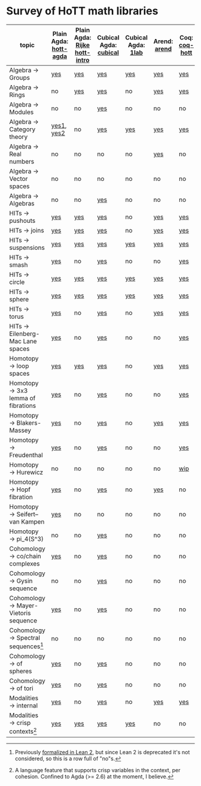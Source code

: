 # Survey of HoTT math libraries

| topic                                  | Plain Agda: [hott-agda](https://github.com/HoTT/HoTT-Agda)                                                                                                                    | Plain Agda: [Rijke hott-intro](https://github.com/HoTT-Intro/Agda)                    | Cubical Agda: [cubical](https://github.com/agda/cubical)                                                       | Cubical Agda: [1lab](https://1lab.dev)                                                   | Arend: [arend](https://arend-lang.github.io/documentation/)                                                            | Coq: [coq-hott](https://hott.github.io/HoTT/timing-html/toc.html)                    | Coq: [unimath](https://github.com/UniMath/UniMath)                                                      |
|----------------------------------------|-------------------------------------------------------------------------------------------------------------------------------------------------------------------|---------------------------------------------------------------------------|--------------------------------------------------------------------------------------------------|----------------------------------------------------------------------------|-----------------------------------------------------------------------------------------------------------------|---------------------------------------------------------------------------------|----------------------------------------------------------------------------------------------------|
| Algebra → Groups                       | [yes](https://github.com/HoTT/HoTT-Agda/tree/master/core/lib/groups)                                                                                                | [yes](https://github.com/HoTT-Intro/Agda/blob/master/book/19-groups.agda)   | [yes](https://github.com/agda/cubical/tree/master/Cubical/Algebra/Group)                           | [yes](https://1lab.dev/Algebra.Group.html)                                   | [yes](https://github.com/JetBrains/arend-lib/tree/master/src/Algebra/Group)                                       | [yes](https://hott.github.io/HoTT/timing-html/HoTT.Algebra.Groups.Group.html)     | [yes](https://github.com/UniMath/UniMath/blob/master/UniMath/Algebra/Groups.v)                       |
| Algebra → Rings                        | no                                                                                                                                                                 | [yes](https://github.com/HoTT-Intro/Agda/blob/master/algebra/rings.agda)    | [yes](https://github.com/agda/cubical/tree/master/Cubical/Algebra/Ring)                            | no                                                                          | [yes](https://github.com/JetBrains/arend-lib/tree/master/src/Algebra/Ring)                                        | [yes](https://hott.github.io/HoTT/timing-html/HoTT.Algebra.Rings.html)            | [yes](https://github.com/UniMath/UniMath/blob/master/UniMath/Algebra/RigsAndRings.v)                 |
| Algebra → Modules                      | no                                                                                                                                                                 | no                                                                         | [yes](https://github.com/agda/cubical/tree/master/Cubical/Algebra/Module)                          | no                                                                          | no                                                                                                               | no                                                                               | [yes](https://github.com/UniMath/UniMath/blob/master/UniMath/Algebra/Modules.v)                      |
| Algebra → Category theory              | [yes1](https://github.com/HoTT/HoTT-Agda/blob/master/theorems/stash/Category.agda), [yes2](https://github.com/HoTT/HoTT-Agda/tree/master/core/lib/two-semi-categories) | no                                                                         | [yes](https://github.com/agda/cubical/tree/master/Cubical/Categories)                              | [yes](https://1lab.dev/Cat.Base.html)                                                                          | [yes](https://github.com/JetBrains/arend-lib/tree/master/src/Category)                                            | [yes](https://hott.github.io/HoTT/timing-html/HoTT.Categories.html)               | [yes](https://github.com/UniMath/UniMath/blob/master/UniMath/CategoryTheory/README.md)               |
| Algebra → Real numbers                 | no                                                                                                                                                                 | no                                                                         | no                                                                                                | no                                                                          | [yes](https://github.com/JetBrains/arend-lib/blob/master/src/Topology/Real.ard)                                   | no                                                                               | [yes](https://github.com/UniMath/UniMath/blob/master/UniMath/RealNumbers/README.md)                  |
| Algebra → Vector spaces                | no                                                                                                                                                                 | no                                                                         | no                                                                                                | no                                                                          | no                                                                                                               | no                                                                               | no                                                                                                  |
| Algebra → Algebras                     | no                                                                                                                                                                 | no                                                                         | [yes](https://github.com/agda/cubical/tree/master/Cubical/Algebra/Algebra)                         | no                                                                          | no                                                                                                               | no                                                                               | [yes](https://github.com/UniMath/UniMath/blob/master/UniMath/Algebra/Universal/Algebras.v)           |
| HITs → pushouts                        | [yes](https://github.com/HoTT/HoTT-Agda/blob/master/core/lib/types/Pushout.agda)                                                                                    | [yes](https://github.com/HoTT-Intro/Agda/blob/master/book/24-pushouts.agda) | [yes](https://github.com/agda/cubical/tree/master/Cubical/HITs/Pushout)                            | no                                                                          | [yes](https://github.com/JetBrains/arend-lib/blob/master/src/Homotopy/Pushout.ard)                                | [yes](https://hott.github.io/HoTT/timing-html/HoTT.Colimits.Colimit_Pushout.html) | [yes](https://github.com/UniMath/UniMath/blob/master/UniMath/CategoryTheory/limits/pushouts.v)       |
| HITs → joins                           | [yes](https://github.com/HoTT/HoTT-Agda/blob/master/core/lib/types/Join.agda)                                                                                       | [yes](https://github.com/HoTT-Intro/Agda/blob/master/book/24-pushouts.agda) | [yes](https://github.com/agda/cubical/tree/master/Cubical/HITs/Join)                               | no                                                                          | [yes](https://github.com/JetBrains/arend-lib/blob/master/src/Homotopy/Join.ard)                                   | [yes](https://hott.github.io/HoTT/timing-html/HoTT.Homotopy.Join.html)            | no                                                                                                  |
| HITs → suspensions                     | [yes](https://github.com/HoTT/HoTT-Agda/blob/master/core/lib/types/Suspension.agda)                                                                                 | [yes](https://github.com/HoTT-Intro/Agda/blob/master/book/24-pushouts.agda) | [yes](https://github.com/agda/cubical/tree/master/Cubical/HITs/Susp)                               | [yes](https://1lab.dev/1Lab.HIT.Suspension.html)                             | [yes](https://github.com/JetBrains/arend-lib/blob/master/src/Homotopy/Suspension.ard)                             | [yes](https://hott.github.io/HoTT/timing-html/HoTT.Homotopy.Suspension.html)      | no                                                                                                  |
| HITs → smash                           | [yes](https://github.com/HoTT/HoTT-Agda/blob/master/core/lib/types/Smash.agda)                                                                                      | no                                                                         | [yes](https://github.com/agda/cubical/tree/master/Cubical/HITs/SmashProduct)                       | no                                                                          | no                                                                                                               | [yes](https://hott.github.io/HoTT/timing-html/HoTT.Homotopy.Smash.html)           | no                                                                                                  |
| HITs → circle                          | [yes](https://github.com/HoTT/HoTT-Agda/blob/master/core/lib/types/Circle.agda)                                                                                     | [yes](https://github.com/HoTT-Intro/Agda/blob/master/book/21-circle.agda)   | [yes](https://github.com/agda/cubical/tree/master/Cubical/HITs/S1)                                 | [yes](https://1lab.dev/1Lab.HIT.S1.html)                                     | [yes](https://github.com/JetBrains/arend-lib/blob/master/src/Homotopy/Sphere/Circle.ard)                          | [yes](https://hott.github.io/HoTT/timing-html/HoTT.Spaces.Circle.html)            | [yes](https://github.com/UniMath/UniMath/blob/master/UniMath/SyntheticHomotopyTheory/Circle.v)       |
| HITs → sphere                          | [yes](https://github.com/HoTT/HoTT-Agda/blob/master/core/lib/types/Suspension/Iterated.agda#L143)                                                                   | [yes](https://github.com/HoTT-Intro/Agda/blob/master/book/24-pushouts.agda) | [yes](https://github.com/agda/cubical/tree/master/Cubical/HITs/Sn)                                 | [yes](https://1lab.dev/1Lab.HIT.Sphere.html)                                 | [yes](https://github.com/JetBrains/arend-lib/blob/master/src/Homotopy/Suspension.ard)                             | [yes](https://hott.github.io/HoTT/timing-html/HoTT.Spaces.Spheres.html)           | no                                                                                                  |
| HITs → torus                           | [yes](https://github.com/HoTT/HoTT-Agda/blob/master/core/lib/types/Torus.agda)                                                                                      | no                                                                         | [yes](https://github.com/agda/cubical/tree/master/Cubical/HITs/Torus)                              | no                                                                          | [yes](https://github.com/JetBrains/arend-lib/blob/master/src/Homotopy/Torus.ard)                                  | [yes](https://hott.github.io/HoTT/timing-html/HoTT.Spaces.Torus.Torus.html)       | no                                                                                                  |
| HITs → Eilenberg-Mac Lane spaces       | [yes](https://github.com/HoTT/HoTT-Agda/blob/master/core/lib/types/EilenbergMacLane1/)                                                                              | no                                                                         | [yes](https://github.com/agda/cubical/tree/master/Cubical/HITs/EilenbergMacLane1)                  | no                                                                          | no                                                                                                               | [yes](https://hott.github.io/HoTT/timing-html/HoTT.Homotopy.EMSpace.html)                                                                               | no                                                                                                  |
| Homotopy → loop spaces                 | [yes](https://github.com/HoTT/HoTT-Agda/blob/master/core/lib/types/LoopSpace.agda)                                                                                  | [yes](https://github.com/HoTT-Intro/Agda/blob/master/book/24-pushouts.agda) | [yes](https://github.com/agda/cubical/blob/master/Cubical/Homotopy/Loopspace.agda)                 | no                                                                          | [yes](https://github.com/JetBrains/arend-lib/blob/master/src/Homotopy/Loop.ard)                                   | [yes](https://hott.github.io/HoTT/timing-html/HoTT.Pointed.Loops.html)            | no                                                                                                  |
| Homotopy → 3x3 lemma of fibrations     | [yes](https://github.com/HoTT/HoTT-Agda/tree/master/theorems/homotopy/3x3)                                                                                          | no                                                                         | [yes](https://github.com/agda/cubical/blob/master/Cubical/HITs/Pushout/Properties.agda#L359)       | no                                                                          | no                                                                                                               | [yes](https://hott.github.io/HoTT/timing-html/HoTT.HFiber.html#lab851)            | no                                                                                                  |
| Homotopy → Blakers-Massey              | [yes](https://github.com/HoTT/HoTT-Agda/tree/master/theorems/homotopy/blakersmassey)                                                                                | no                                                                         | [yes](https://github.com/agda/cubical/blob/master/Cubical/Homotopy/BlakersMassey.agda)             | no                                                                          | [yes](https://github.com/JetBrains/arend-lib/blob/master/src/Homotopy/Localization/BlakersMassey.ard)             | [yes](https://hott.github.io/HoTT/timing-html/HoTT.Homotopy.BlakersMassey.html)   | no                                                                                                  |
| Homotopy → Freudenthal                 | [yes](https://github.com/HoTT/HoTT-Agda/blob/master/theorems/homotopy/Freudenthal.agda)                                                                             | no                                                                         | [yes](https://github.com/agda/cubical/blob/master/Cubical/Homotopy/Freudenthal.agda)               | no                                                                          | no                                                                                                               | [yes](https://hott.github.io/HoTT/timing-html/HoTT.Homotopy.Freudenthal.html)     | no                                                                                                  |
| Homotopy → Hurewicz                    | no                                                                                                                                                                 | no                                                                         | no                                                                                                | no | no                                                                                                               | [wip](https://github.com/jdchristensen/HoTT/blob/Hurewicz/theories/HoTT.v)                                                                               | no                                                                                                  |
| Homotopy → Hopf fibration              | [yes](https://github.com/HoTT/HoTT-Agda/blob/master/theorems/homotopy/Hopf.agda)                                                                                    | no                                                                         | [yes](https://github.com/agda/cubical/blob/master/Cubical/Homotopy/Hopf.agda)                      | no                                                                          | [yes](https://github.com/JetBrains/arend-lib/blob/1bc477f4a948e3c63db911b5435cbba58769b864/src/Homotopy/Hopf.ard) | no                                                                               | no                                                                                                  |
| Homotopy → Seifert–van Kampen          | [yes](https://github.com/HoTT/HoTT-Agda/blob/master/theorems/homotopy/VanKampen.agda)                                                                               | no                                                                         | no                                                                                                | no                                                                          | no                                                                                                               | no                                                                               | no                                                                                                  |
| Homotopy → pi_4(S^3)                   | no                                                                                                                                                                 | no                                                                         | [yes](https://github.com/agda/cubical/tree/master/Cubical/Homotopy/Group/Pi4S3)                    | no                                                                          | no                                                                                                               | no                                                                               | no                                                                                                  |
| Cohomology → co/chain complexes        | [yes](https://github.com/HoTT/HoTT-Agda/blob/master/theorems/cohomology/ChainComplex.agda)                                                                          | no                                                                         | [yes](https://github.com/agda/cubical/blob/master/Cubical/ZCohomology/Base.agda#L31)               | no                                                                          | no                                                                                                               | no                                                                               | [yes](https://github.com/UniMath/UniMath/blob/master/UniMath/HomologicalAlgebra/CohomologyComplex.v) |
| Cohomology → Gysin sequence            | no                                                                                                                                                                 | no                                                                         | [yes](https://github.com/agda/cubical/blob/master/Cubical/ZCohomology/Gysin.agda)                  | no                                                                          | no                                                                                                               | no                                                                               | no                                                                                                  |
| Cohomology → Mayer-Vietoris sequence   | [yes](https://github.com/HoTT/HoTT-Agda/blob/master/theorems/cohomology/MayerVietoris.agda)                                                                         | no                                                                         | [yes](https://github.com/agda/cubical/blob/master/Cubical/ZCohomology/MayerVietorisUnreduced.agda) | no                                                                          | no                                                                                                               | no                                                                               | no                                                                                                  |
| Cohomology → Spectral sequences[^spec] | no                                                                                                                                                                 | no                                                                         | no                                                                                                | no                                                                          | no                                                                                                               | no                                                                               | no                                                                                                  |
| Cohomology → of spheres                | [yes](https://github.com/HoTT/HoTT-Agda/blob/master/theorems/cohomology/Sphere.agda)                                                                                | no                                                                         | [yes](https://github.com/agda/cubical/blob/master/Cubical/ZCohomology/Groups/Sn.agda)              | no                                                                          | no                                                                                                               | no                                                                               | no                                                                                                  |
| Cohomology → of tori                   | [yes](https://github.com/HoTT/HoTT-Agda/blob/master/theorems/cohomology/Torus.agda)                                                                                 | no                                                                         | [yes](https://github.com/agda/cubical/blob/master/Cubical/ZCohomology/Groups/Torus.agda)           | no                                                                          | no                                                                                                               | no                                                                               | no                                                                                                  |
| Modalities → internal                  | [yes](https://github.com/HoTT/HoTT-Agda/tree/master/core/lib/modalities)                                                                                            | no                                                                         | [yes](https://github.com/agda/cubical/tree/master/Cubical/Modalities)                              | no                                                                          | [yes](https://github.com/JetBrains/arend-lib/blob/master/src/Homotopy/Localization/Modality.ard)                  | [yes](https://hott.github.io/HoTT/timing-html/HoTT.Modalities.Accessible.html)    | no                                                                                                  |
| Modalities → crisp contexts[^crisp]    | [yes](https://agda.readthedocs.io/en/latest/language/flat.html)                                                                                                     | [yes](https://agda.readthedocs.io/en/latest/language/flat.html)             | [yes](https://agda.readthedocs.io/en/latest/language/flat.html)                                    | [yes](https://agda.readthedocs.io/en/latest/language/flat.html)              | no                                                                                                               | no                                                                               | no                                                                                                  |
[^spec]: Previously [formalized in Lean 2](https://github.com/cmu-phil/Spectral), but since Lean 2 is deprecated it's not considered, so this is a row full of "no"s.

[^crisp]: A language feature that supports crisp variables in the context, per cohesion. Confined to Agda (>= 2.6) at the moment, I believe.
